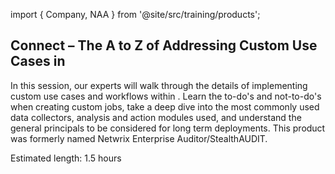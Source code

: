 import { Company, NAA } from '@site/src/training/products';

## <Company /> Connect – The A to Z of Addressing Custom Use Cases in <NAA />

In this session, our experts will walk through the details of implementing custom use cases and workflows within <NAA />. Learn the to-do's and not-to-do's when creating custom jobs, take a deep dive into the most commonly used data collectors, analysis and action modules used, and understand the general principals to be considered for long term deployments. This product was formerly named Netwrix Enterprise Auditor/StealthAUDIT.

Estimated length: 1.5 hours
